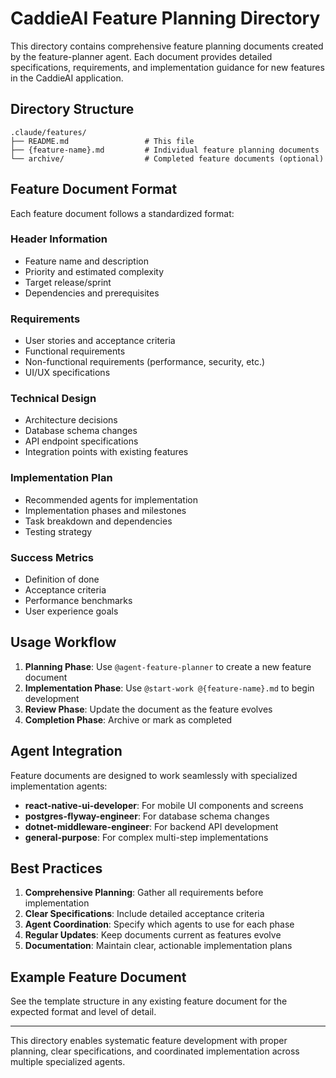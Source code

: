 # CaddieAI Feature Planning Directory

This directory contains comprehensive feature planning documents created by the feature-planner agent. Each document provides detailed specifications, requirements, and implementation guidance for new features in the CaddieAI application.

## Directory Structure

```
.claude/features/
├── README.md                 # This file
├── {feature-name}.md         # Individual feature planning documents
└── archive/                  # Completed feature documents (optional)
```

## Feature Document Format

Each feature document follows a standardized format:

### Header Information
- Feature name and description
- Priority and estimated complexity
- Target release/sprint
- Dependencies and prerequisites

### Requirements
- User stories and acceptance criteria
- Functional requirements
- Non-functional requirements (performance, security, etc.)
- UI/UX specifications

### Technical Design
- Architecture decisions
- Database schema changes
- API endpoint specifications
- Integration points with existing features

### Implementation Plan
- Recommended agents for implementation
- Implementation phases and milestones
- Task breakdown and dependencies
- Testing strategy

### Success Metrics
- Definition of done
- Acceptance criteria
- Performance benchmarks
- User experience goals

## Usage Workflow

1. **Planning Phase**: Use `@agent-feature-planner` to create a new feature document
2. **Implementation Phase**: Use `@start-work @{feature-name}.md` to begin development
3. **Review Phase**: Update the document as the feature evolves
4. **Completion Phase**: Archive or mark as completed

## Agent Integration

Feature documents are designed to work seamlessly with specialized implementation agents:

- **react-native-ui-developer**: For mobile UI components and screens
- **postgres-flyway-engineer**: For database schema changes
- **dotnet-middleware-engineer**: For backend API development
- **general-purpose**: For complex multi-step implementations

## Best Practices

1. **Comprehensive Planning**: Gather all requirements before implementation
2. **Clear Specifications**: Include detailed acceptance criteria
3. **Agent Coordination**: Specify which agents to use for each phase
4. **Regular Updates**: Keep documents current as features evolve
5. **Documentation**: Maintain clear, actionable implementation plans

## Example Feature Document

See the template structure in any existing feature document for the expected format and level of detail.

---

This directory enables systematic feature development with proper planning, clear specifications, and coordinated implementation across multiple specialized agents.